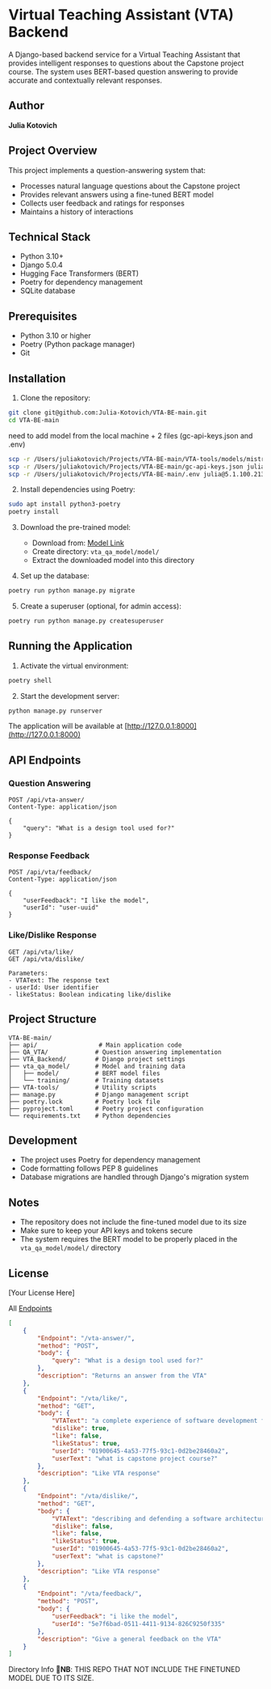 # Virtual Teaching Assistant (VTA) Backend

A Django-based backend service for a Virtual Teaching Assistant that provides intelligent responses to questions about the Capstone project course. The system uses BERT-based question answering to provide accurate and contextually relevant responses.

## Author
**Julia Kotovich**

## Project Overview
This project implements a question-answering system that:
- Processes natural language questions about the Capstone project
- Provides relevant answers using a fine-tuned BERT model
- Collects user feedback and ratings for responses
- Maintains a history of interactions

## Technical Stack
- Python 3.10+
- Django 5.0.4
- Hugging Face Transformers (BERT)
- Poetry for dependency management
- SQLite database

## Prerequisites
- Python 3.10 or higher
- Poetry (Python package manager)
- Git

## Installation

1. Clone the repository:
```bash
git clone git@github.com:Julia-Kotovich/VTA-BE-main.git
cd VTA-BE-main
```
need to add model from the local machine + 2 files (gc-api-keys.json and .env)
```bash 
scp -r /Users/juliakotovich/Projects/VTA-BE-main/VTA-tools/models/mistral-7b-instruct-v0.2.Q4_K_M.gguf julia@5.1.100.213:~/VTA-BE-main/VTA-tools/models/
scp -r /Users/juliakotovich/Projects/VTA-BE-main/gc-api-keys.json julia@5.1.100.213:~/VTA-BE-main
scp -r /Users/juliakotovich/Projects/VTA-BE-main/.env julia@5.1.100.213:~/VTA-BE-main
```

2. Install dependencies using Poetry:
```bash
sudo apt install python3-poetry
poetry install
```

3. Download the pre-trained model:
   - Download from: [Model Link](https://drive.google.com/file/d/1RSLcMApBJVpNCT1jkSZ6wHeflh_AZLlo/view?usp=sharing)
   - Create directory: `vta_qa_model/model/`
   - Extract the downloaded model into this directory

4. Set up the database:
```bash
poetry run python manage.py migrate
```

5. Create a superuser (optional, for admin access):
```bash
poetry run python manage.py createsuperuser
```

## Running the Application

1. Activate the virtual environment:
```bash
poetry shell
```

2. Start the development server:
```bash
python manage.py runserver
```

The application will be available at [http://127.0.0.1:8000](http://127.0.0.1:8000)

## API Endpoints

### Question Answering
```http
POST /api/vta-answer/
Content-Type: application/json

{
    "query": "What is a design tool used for?"
}
```

### Response Feedback
```http
POST /api/vta/feedback/
Content-Type: application/json

{
    "userFeedback": "I like the model",
    "userId": "user-uuid"
}
```

### Like/Dislike Response
```http
GET /api/vta/like/
GET /api/vta/dislike/

Parameters:
- VTAText: The response text
- userId: User identifier
- likeStatus: Boolean indicating like/dislike
```

## Project Structure
```
VTA-BE-main/
├── api/                 # Main application code
├── QA_VTA/             # Question answering implementation
├── VTA_Backend/        # Django project settings
├── vta_qa_model/       # Model and training data
│   ├── model/          # BERT model files
│   └── training/       # Training datasets
├── VTA-tools/          # Utility scripts
├── manage.py           # Django management script
├── poetry.lock         # Poetry lock file
├── pyproject.toml      # Poetry project configuration
└── requirements.txt    # Python dependencies
```

## Development
- The project uses Poetry for dependency management
- Code formatting follows PEP 8 guidelines
- Database migrations are handled through Django's migration system

## Notes
- The repository does not include the fine-tuned model due to its size
- Make sure to keep your API keys and tokens secure
- The system requires the BERT model to be properly placed in the `vta_qa_model/model/` directory

## License
[Your License Here]

All [Endpoints](http://127.0.0.1:8000/api/routes/)
```json
[
    {
        "Endpoint": "/vta-answer/",
        "method": "POST",
        "body": {
            "query": "What is a design tool used for?"
        },
        "description": "Returns an answer from the VTA"
    },
    {
        "Endpoint": "/vta/like/",
        "method": "GET",
        "body": {
            "VTAText": "a complete experience of software development from ideation to product",
            "dislike": true,
            "like": false,
            "likeStatus": true,
            "userId": "01900645-4a53-77f5-93c1-0d2be28460a2",
            "userText": "what is capstone project course?"
        },
        "description": "Like VTA response"
    },
    {
        "Endpoint": "/vta/dislike/",
        "method": "GET",
        "body": {
            "VTAText": "describing and defending a software architecture, coding in groups and as a large team, integrating independent works, using a source code versioning system",
            "dislike": false,
            "like": false,
            "likeStatus": true,
            "userId": "01900645-4a53-77f5-93c1-0d2be28460a2",
            "userText": "what is capstone?"
        },
        "description": "Like VTA response"
    },
    {
        "Endpoint": "/vta/feedback/",
        "method": "POST",
        "body": {
            "userFeedback": "i like the model",
            "userId": "5e7f6bad-0511-4411-9134-826C9250f335"
        },
        "description": "Give a general feedback on the VTA"
    }
]

```
Directory Info
📍**NB**: THIS REPO THAT NOT INCLUDE THE FINETUNED MODEL DUE TO ITS SIZE.


